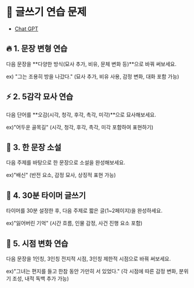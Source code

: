 # 📌 글쓰기 연습 문제
* [Chat GPT](https://chatgpt.com/gpts)
## 🔥 1. 문장 변형 연습
다음 문장을 **다양한 방식(묘사 추가, 비유, 문체 변화 등)**으로 바꿔 써보세요.

ex)
"그는 조용히 방을 나갔다."
(묘사 추가, 비유 사용, 감정 변화, 대화 포함 가능)

## ⚡ 2. 5감각 묘사 연습
다음 단어를 **오감(시각, 청각, 후각, 촉각, 미각)**으로 묘사해보세요.

ex)"어두운 골목길"
(시각, 청각, 후각, 촉각, 미각 포함하여 표현하기)

## 🚀 3. 한 문장 소설
다음 주제를 바탕으로 한 문장으로 소설을 완성해보세요.

ex)"배신"
(반전 요소, 감정 묘사, 상징적 표현 가능)

## 🎯 4. 30분 타이머 글쓰기
타이머를 30분 설정한 후, 다음 주제로 짧은 글(1~2페이지)을 완성하세요.

ex)"잃어버린 기억"
(시간 흐름, 인물 감정, 사건 진행 요소 포함)

## 📝 5. 시점 변화 연습
다음 문장을 1인칭, 3인칭 전지적 시점, 3인칭 제한적 시점으로 바꿔 써보세요.

ex)"그녀는 편지를 들고 한참 동안 가만히 서 있었다."
(각 시점에 따른 감정 변화, 분위기 조성, 내적 독백 추가 가능)
